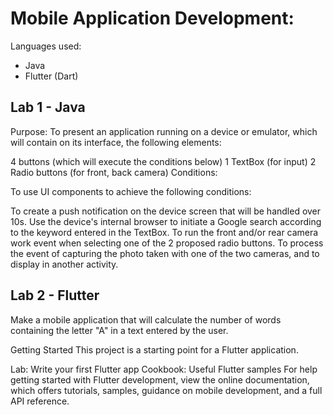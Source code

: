 # Mobile Application Development:

Languages used:

- Java 
- Flutter (Dart)

## Lab 1 - Java
Purpose:
To present an application running on a device or emulator, which will contain on its interface, the following elements:

4 buttons (which will execute the conditions below)
1 TextBox (for input)
2 Radio buttons (for front, back camera)
Conditions:

To use UI components to achieve the following conditions:

To create a push notification on the device screen that will be handled over 10s. Use the device's internal browser to initiate a Google search according to the keyword entered in the TextBox. To run the front and/or rear camera work event when selecting one of the 2 proposed radio buttons. To process the event of capturing the photo taken with one of the two cameras, and to display in another activity.

 ## Lab 2 - Flutter
Make a mobile application that will calculate the number of words containing the letter "A" in a text entered by the user.

Getting Started
This project is a starting point for a Flutter application.

Lab: Write your first Flutter app
Cookbook: Useful Flutter samples
For help getting started with Flutter development, view the online documentation, which offers tutorials, samples, guidance on mobile development, and a full API reference.
